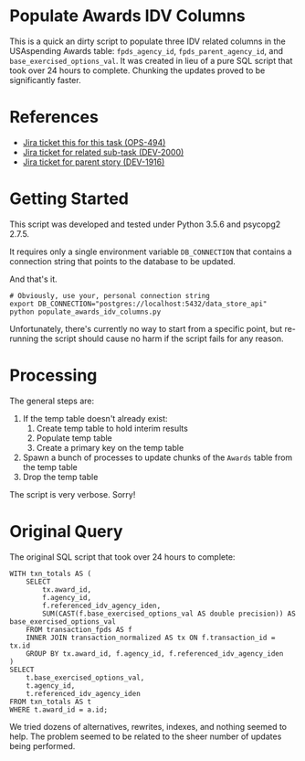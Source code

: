 # Populate Awards IDV Columns

This is a quick an dirty script to populate three IDV related columns in the USAspending Awards table: `fpds_agency_id`, `fpds_parent_agency_id`, and `base_exercised_options_val`.  It was created in lieu of a pure SQL script that took over 24 hours to complete.  Chunking the updates proved to be significantly faster.

# References

- [Jira ticket this for this task (OPS-494)](https://federal-spending-transparency.atlassian.net/browse/OPS-494)
- [Jira ticket for related sub-task (DEV-2000)](https://federal-spending-transparency.atlassian.net/browse/DEV-2000)
- [Jira ticket for parent story (DEV-1916)](https://federal-spending-transparency.atlassian.net/browse/DEV-1916)

# Getting Started

This script was developed and tested under Python 3.5.6 and psycopg2 2.7.5.

It requires only a single environment variable `DB_CONNECTION` that contains a connection string that points to the database to be updated.

And that's it.

```
# Obviously, use your, personal connection string
export DB_CONNECTION="postgres://localhost:5432/data_store_api"
python populate_awards_idv_columns.py
```

Unfortunately, there's currently no way to start from a specific point, but re-running the script should cause no harm if the script fails for any reason.

# Processing

The general steps are:

1. If the temp table doesn't already exist:
    1. Create temp table to hold interim results
    2. Populate temp table
    3. Create a primary key on the temp table
2. Spawn a bunch of processes to update chunks of the `Awards` table from the temp table
3. Drop the temp table

The script is very verbose.  Sorry!

# Original Query

The original SQL script that took over 24 hours to complete:

```
WITH txn_totals AS (
    SELECT
        tx.award_id,
        f.agency_id,
        f.referenced_idv_agency_iden,
        SUM(CAST(f.base_exercised_options_val AS double precision)) AS base_exercised_options_val
    FROM transaction_fpds AS f
    INNER JOIN transaction_normalized AS tx ON f.transaction_id = tx.id
    GROUP BY tx.award_id, f.agency_id, f.referenced_idv_agency_iden
)
SELECT
    t.base_exercised_options_val,
    t.agency_id,
    t.referenced_idv_agency_iden
FROM txn_totals AS t
WHERE t.award_id = a.id;
```

We tried dozens of alternatives, rewrites, indexes, and nothing seemed to help.  The problem seemed to be related to the sheer number of updates being performed.
